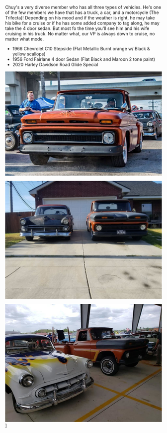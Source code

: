 Chuy's a very diverse member who has all three types of vehicles.  He's one of the few members we have that has a truck, a car, and a motorcycle (The Trifecta)!  Depending on his mood and if the weather is right, he may take his bike for a cruise or if he has some added company to tag along, he may take the 4 door sedan. But most fo the time you'll see him and his wife cruising in his truck.  No matter what, our VP is always down to cruise, no matter what mode.

* 1966 Chevrolet C10 Stepside (Flat Metallic Burnt orange w/ Black & yellow scallops)
* 1956 Ford Fairlane 4 door Sedan (Flat Black and Maroon 2 tone paint)
* 2020 Harley Davidson Road Glide Special

![Jesse rides](../assets/Jesse%20rides.jpg)

![IMG_6297](../assets/IMG_6297.jpg)




![IJESSESRIDES](../assets/IJESSESRIDES.jpg)]